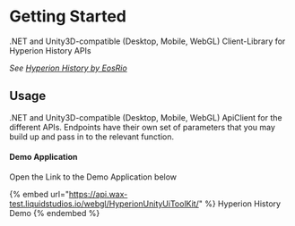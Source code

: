 # Getting Started

.NET and Unity3D-compatible (Desktop, Mobile, WebGL) Client-Library for Hyperion History APIs

*See [Hyperion History by EosRio](https://eosrio.io/hyperion/)*

## Usage
.NET and Unity3D-compatible (Desktop, Mobile, WebGL) ApiClient for the different  APIs. 
Endpoints have their own set of parameters that you may build up and pass in to the relevant function.

#### Demo Application

Open the Link to the Demo Application below

{% embed url="https://api.wax-test.liquidstudios.io/webgl/HyperionUnityUiToolKit/" %}
Hyperion History Demo
{% endembed %}
